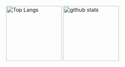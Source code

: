 <p align="left"> 
  <img alt="Top Langs" height="150px" src="https://github-readme-stats.vercel.app/api/top-langs/?username=16dango&layout=compact&show_icons=true&theme=tokyonight" />
  <img alt="github stats" height="150px" src="https://github-readme-stats.vercel.app/api?username=16dango&theme=tokyonight&show_icons=ture" />
</p>
